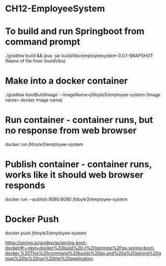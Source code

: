 # CH12-EmployeeSystem


# To build and run Springboot from command prompt
./gradlew build && java -jar build/libs/employeesystem-0.0.1-SNAPSHOT (Name of file from \build\libs)

# Make into a docker container
./gradlew bootBuildImage --imageName=jfdoyle3/employee-system (Image name= docker image name)

# Run container - container runs, but no response from web browser
docker run jfdoyle3/employee-system

# Publish container - container runs, works like it should web browser responds
docker run --publish 8080:8080 jfdoyle3/employee-system

# Docker Push
docker push jfdoyle3/employee-system


https://spring.io/guides/gs/spring-boot-docker/#:~:text=docker%20build%20-t%20springio%2Fgs-spring-boot-docker.%20This%20command%20builds%20an,and%20a%20spring%20group%20to%20run%20the%20application.